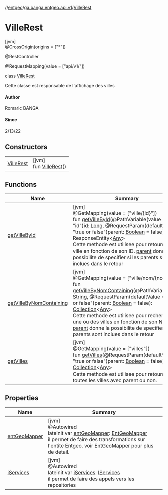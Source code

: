 //[entgeo](../../../index.md)/[ga.banga.entgeo.api.v1](../index.md)/[VilleRest](index.md)

# VilleRest

[jvm]\
@CrossOrigin(origins = ["*"])

@RestController

@RequestMapping(value = ["api/v1/"])

class [VilleRest](index.md)

Cette classe est responsable de l'affichage des villes

#### Author

Romaric BANGA

#### Since

2/13/22

## Constructors

| | |
|---|---|
| [VilleRest](-ville-rest.md) | [jvm]<br>fun [VilleRest](-ville-rest.md)() |

## Functions

| Name | Summary |
|---|---|
| [getVilleById](get-ville-by-id.md) | [jvm]<br>@GetMapping(value = ["ville/{id}"])<br>fun [getVilleById](get-ville-by-id.md)(@PathVariable(value = "id")id: [Long](https://kotlinlang.org/api/latest/jvm/stdlib/kotlin/-long/index.html), @RequestParam(defaultValue = "true or false")parent: [Boolean](https://kotlinlang.org/api/latest/jvm/stdlib/kotlin/-boolean/index.html) = false): ResponseEntity&lt;[Any](https://kotlinlang.org/api/latest/jvm/stdlib/kotlin/-any/index.html)&gt;<br>Cette methode est utilisee pour retouner une ville en fonction de son ID. [parent](get-ville-by-id.md) donne la possibilite de specifier si les parents sont inclues dans le retour |
| [getVilleByNomContaining](get-ville-by-nom-containing.md) | [jvm]<br>@GetMapping(value = ["ville/nom/{nom}"])<br>fun [getVilleByNomContaining](get-ville-by-nom-containing.md)(@PathVariablenom: [String](https://kotlinlang.org/api/latest/jvm/stdlib/kotlin/-string/index.html), @RequestParam(defaultValue = "true or false")parent: [Boolean](https://kotlinlang.org/api/latest/jvm/stdlib/kotlin/-boolean/index.html) = false): [Collection](https://kotlinlang.org/api/latest/jvm/stdlib/kotlin.collections/-collection/index.html)&lt;[Any](https://kotlinlang.org/api/latest/jvm/stdlib/kotlin/-any/index.html)&gt;<br>Cette methode est utilisee pour rechercher une ou des villes en fonction de son Nom. [parent](get-ville-by-nom-containing.md) donne la possibilite de specifier si les parents sont inclues dans le retour |
| [getVilles](get-villes.md) | [jvm]<br>@GetMapping(value = ["villes"])<br>fun [getVilles](get-villes.md)(@RequestParam(defaultValue = "true or false")parent: [Boolean](https://kotlinlang.org/api/latest/jvm/stdlib/kotlin/-boolean/index.html) = false): [Collection](https://kotlinlang.org/api/latest/jvm/stdlib/kotlin.collections/-collection/index.html)&lt;[Any](https://kotlinlang.org/api/latest/jvm/stdlib/kotlin/-any/index.html)&gt;<br>Cette methode est utilisee pour retouner toutes les villes avec parent ou non. |

## Properties

| Name | Summary |
|---|---|
| [entGeoMapper](ent-geo-mapper.md) | [jvm]<br>@Autowired<br>lateinit var [entGeoMapper](ent-geo-mapper.md): [EntGeoMapper](../../ga.banga.entgeo.domain.mapper/-ent-geo-mapper/index.md)<br>il permet de faire des transformations sur l'entite Entgeo. voir [EntGeoMapper](../../ga.banga.entgeo.domain.mapper/-ent-geo-mapper/index.md) pour plus de detail. |
| [iServices](i-services.md) | [jvm]<br>@Autowired<br>lateinit var [iServices](i-services.md): [IServices](../../ga.banga.entgeo.services/-i-services/index.md)<br>il permet de faire des appels vers les repositories |
